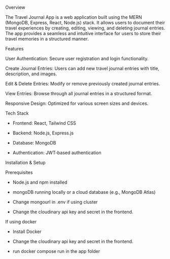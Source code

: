 Overview

The Travel Journal App is a web application built using the MERN (MongoDB, Express, React, Node.js) stack. It allows users to document their travel experiences by creating, editing, viewing, and deleting journal entries. The app provides a seamless and intuitive interface for users to store their travel memories in a structured manner.

Features

   User Authentication: Secure user registration and login functionality.

   Create Journal Entries: Users can add new travel journal entries with title, description, and images.

   Edit & Delete Entries: Modify or remove previously created journal entries.

   View Entries: Browse through all journal entries in a structured format.

   Responsive Design: Optimized for various screen sizes and devices.

Tech Stack
      
 - Frontend: React, Tailwind CSS
 
 - Backend: Node.js, Express.js

 - Database:  MongoDB

 - Authentication: JWT-based authentication

Installation & Setup

  Prerequisites
   
  - Node.js and npm installed

  - mongoDB running locally or a cloud database (e.g., MongoDB Atlas)

  - Change mongourl in .env if using cluster

  - Change the cloudinary api key and secret in the frontend.

  If using docker
      
  - Install Docker

  - Change the cloudinary api key and secret in the frontend.
       
  - run docker compose run in the app folder

      
   

